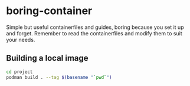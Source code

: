 # boring-container

Simple but useful containerfiles and guides, boring because
 you set it up and forget. Remember to read the containerfiles
 and modify them to suit your needs.

## Building a local image

```sh
cd project
podman build . --tag $(basename "`pwd`")
```
